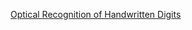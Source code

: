 [Optical Recognition of Handwritten Digits](https://archive-beta.ics.uci.edu/dataset/80/optical+recognition+of+handwritten+digits)